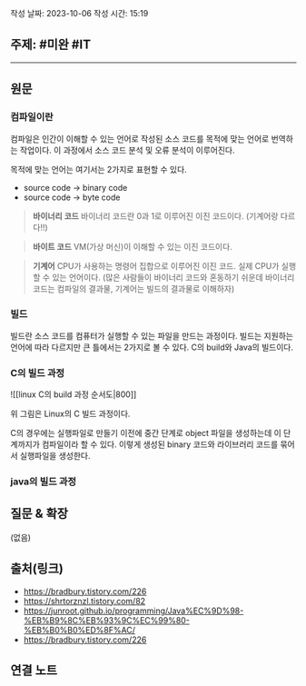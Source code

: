
작성 날짜: 2023-10-06
작성 시간: 15:19

## 주제: #미완  #IT 

----
## 원문

### 컴파일이란
컴파일은 인간이 이해할 수 있는 언어로 작성된 소스 코드를 목적에 맞는 언어로 번역하는 작업이다. 이 과정에서 소스 코드 분석 및 오류 분석이 이루어진다.

목적에 맞는 언어는 여기서는 2가지로 표현할 수 있다.

- source code  -> binary code
- source code -> byte code

> **바이너리 코드**
> 바이너리 코드란 0과 1로 이루어진 이진 코드이다. (기계어랑 다르다!!)

> **바이트 코드**
> VM(가상 머신)이 이해할 수 있는 이진 코드이다. 

> **기계어**
> CPU가 사용하는 명령어 집합으로 이루어진 이진 코드. 실제 CPU가 실행할 수 있는 언어이다.
> (많은 사람들이 바이너리 코드와 혼동하기 쉬운데 바이너리 코드는 컴파일의 결과물, 기계어는 빌드의 결과물로 이해하자)


### 빌드
빌드란 소스 코드를 컴퓨터가 실행할 수 있는 파일을 만드는 과정이다. 빌드는 지원하는 언어에 따라 다르지만 큰 틀에서는 2가지로 볼 수 있다. C의 build와 Java의 빌드이다.

### C의 빌드 과정
![[linux C의 build 과정 순서도|800]]

위 그림은 Linux의 C 빌드 과정이다.

C의 경우에는 실행파일로 만들기 이전에 중간 단계로 object 파일을 생성하는데 이 단계까지가 컴파일이라 할 수 있다. 이렇게 생성된 binary 코드와 라이브러리 코드를 묶어서 실행파일을 생성한다.


### java의 빌드 과정

## 질문 & 확장

(없음)

## 출처(링크)
- https://bradbury.tistory.com/226
- https://shrtorznzl.tistory.com/82
- https://junroot.github.io/programming/Java%EC%9D%98-%EB%B9%8C%EB%93%9C%EC%99%80-%EB%B0%B0%ED%8F%AC/
- https://bradbury.tistory.com/226
## 연결 노트










